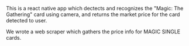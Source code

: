This is a react native app which dectects and recognizes the "Magic: The Gathering" card using camera, and returns the market price for the card detected to user.

We wrote a web scraper which gathers the price info for MAGIC SINGLE cards. 
